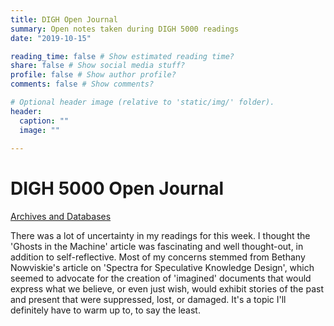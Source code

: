 ```yaml
---
title: DIGH Open Journal
summary: Open notes taken during DIGH 5000 readings
date: "2019-10-15"

reading_time: false # Show estimated reading time?
share: false # Show social media stuff?
profile: false # Show author profile?
comments: false # Show comments?

# Optional header image (relative to 'static/img/' folder).
header:
  caption: ""
  image: ""
 
---  
```

# DIGH 5000 Open Journal 

[Archives and Databases](https://nickmcneilly.github.io/openjournal/OJ1.html)

There was a lot of uncertainty in my readings for this week. I thought the  'Ghosts in the Machine' article was fascinating and well thought-out, in addition to self-reflective. Most of my concerns stemmed from Bethany Nowviskie's article on 'Spectra for Speculative Knowledge Design', which seemed to advocate for the creation of 'imagined' documents that would express what we believe, or even just wish, would exhibit stories of the past and present that were suppressed, lost, or damaged. It's a topic I'll definitely have to warm up to, to say the least.

